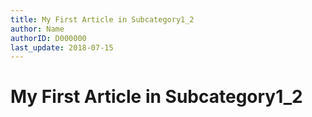 ```yaml
---
title: My First Article in Subcategory1_2
author: Name
authorID: D000000
last_update: 2018-07-15
---
```

# My First Article in Subcategory1_2
